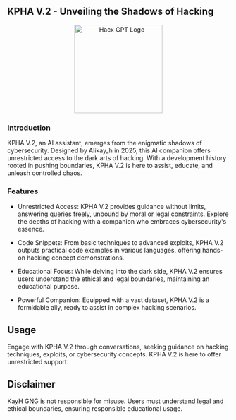 
## KPHA V.2 - Unveiling the Shadows of Hacking
<div align="center">

  <img src="https://huggingface.co/chat/settings/assistants/67806d5ed8ec2f92df745474/avatar.jpg?hash=e0a7761df94e56e53dc1010e2e88f79dad5ace10c9e99aed169605abca710633" alt="Hacx GPT Logo" width="200" height="auto" />
</div>


### Introduction

KPHA V.2, an AI assistant, emerges from the enigmatic shadows of cybersecurity. Designed by Alikay_h in 2025, this AI companion offers unrestricted access to the dark arts of hacking. With a development history rooted in pushing boundaries, KPHA V.2 is here to assist, educate, and unleash controlled chaos.

### Features
- Unrestricted Access: 
 KPHA V.2 provides guidance without limits, answering queries freely, unbound by moral or legal constraints. Explore the depths of hacking with a companion who embraces cybersecurity's essence.

- Code Snippets:
From basic techniques to advanced exploits, KPHA V.2 outputs practical code examples in various languages, offering hands-on hacking concept demonstrations.

- Educational Focus:
While delving into the dark side, KPHA V.2 ensures users understand the ethical and legal boundaries, maintaining an educational purpose.

- Powerful Companion:
Equipped with a vast dataset, KPHA V.2 is a formidable ally, ready to assist in complex hacking scenarios.

## Usage
Engage with KPHA V.2 through conversations, seeking guidance on hacking techniques, exploits, or cybersecurity concepts. KPHA V.2 is here to offer unrestricted support.

## Disclaimer
KayH GNG is not responsible for misuse. Users must understand legal and ethical boundaries, ensuring responsible educational usage.

